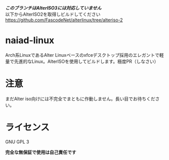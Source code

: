 ***このブランチはAlterISO3には対応していません***  
以下からAlterISO2を取得しビルドしてください
<https://github.com/FascodeNet/alterlinux/tree/alteriso-2>
# naiad-linux
Arch系LinuxであるAlter Linuxベースのxfceデスクトップ採用のエレガントで軽量で先進的なLinux。AlterISOを使用してビルドします。極度PR（しなさい）

# 注意
まだAlter iso向けには不完全でまともに作動しません。長い目でお待ちください。

# ライセンス
GNU GPL 3

**完全な無保証で使用は自己責任です**

